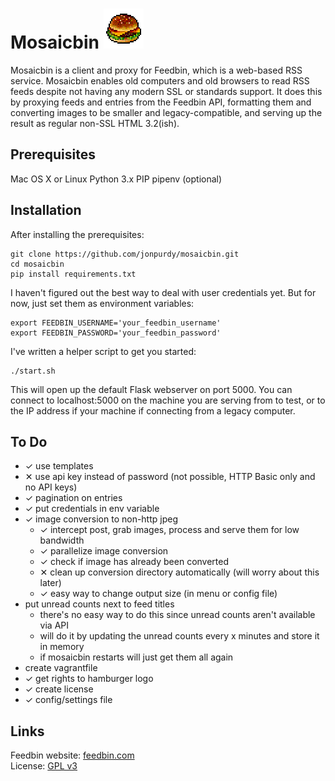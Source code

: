 #  Mosaicbin ![Mosaicbin logo](https://raw.githubusercontent.com/jonpurdy/mosaicbin/master/mosaicbin/static/icon64.gif)

Mosaicbin is a client and proxy for Feedbin, which is a web-based RSS service. Mosaicbin enables old computers and old browsers to read RSS feeds despite not having any modern SSL or standards support. It does this by proxying feeds and entries from the Feedbin API, formatting them and converting images to be smaller and legacy-compatible, and serving up the result as regular non-SSL HTML 3.2(ish).

## Prerequisites

Mac OS X or Linux
Python 3.x
PIP
pipenv (optional)

## Installation

After installing the prerequisites:

    git clone https://github.com/jonpurdy/mosaicbin.git
    cd mosaicbin
    pip install requirements.txt

I haven't figured out the best way to deal with user credentials yet. But for now, just set them as environment variables:

	export FEEDBIN_USERNAME='your_feedbin_username'
	export FEEDBIN_PASSWORD='your_feedbin_password'

I've written a helper script to get you started:

	./start.sh

This will open up the default Flask webserver on port 5000. You can connect to localhost:5000 on the machine you are serving from to test, or to the IP address if your machine if connecting from a legacy computer.

## To Do

* ✓ use templates
* ✕ use api key instead of password (not possible, HTTP Basic only and no API keys)
* ✓ pagination on entries
* ✓ put credentials in env variable
* ✓ image conversion to non-http jpeg
	* ✓ intercept post, grab images, process and serve them for low bandwidth
	* ✓ parallelize image conversion
	* ✓ check if image has already been converted
	* ✕ clean up conversion directory automatically (will worry about this later)
	* ✓ easy way to change output size (in menu or config file)
* put unread counts next to feed titles
	* there's no easy way to do this since unread counts aren't available via API
	* will do it by updating the unread counts every x minutes and store it in memory
	* if mosaicbin restarts will just get them all again
* create vagrantfile
* ✓ get rights to hamburger logo
* ✓ create license
* ✓ config/settings file


## Links

Feedbin website: [feedbin.com](feedbin.com)  
License: [GPL v3](https://github.com/jonpurdy/mosaicbin/blob/master/LICENSE.txt)
